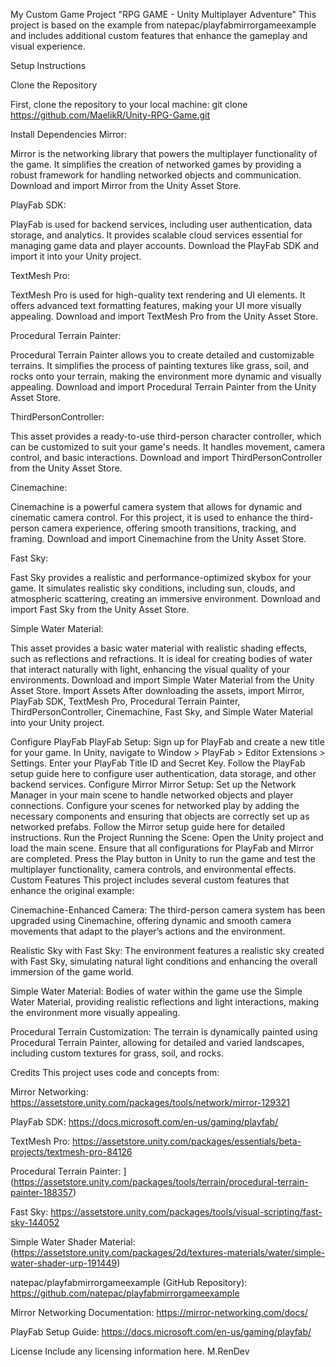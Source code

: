 My Custom Game Project "RPG GAME - Unity Multiplayer Adventure"
This project is based on the example from natepac/playfabmirrorgameexample and includes additional custom features that enhance the gameplay and visual experience.

Setup Instructions

Clone the Repository

First, clone the repository to your local machine:
git clone https://github.com/MaelikR/Unity-RPG-Game.git

Install Dependencies
Mirror:

Mirror is the networking library that powers the multiplayer functionality of the game. It simplifies the creation of networked games by providing a robust framework for handling networked objects and communication.
Download and import Mirror from the Unity Asset Store.

PlayFab SDK:

PlayFab is used for backend services, including user authentication, data storage, and analytics. It provides scalable cloud services essential for managing game data and player accounts.
Download the PlayFab SDK and import it into your Unity project.

TextMesh Pro:

TextMesh Pro is used for high-quality text rendering and UI elements. It offers advanced text formatting features, making your UI more visually appealing.
Download and import TextMesh Pro from the Unity Asset Store.

Procedural Terrain Painter:

Procedural Terrain Painter allows you to create detailed and customizable terrains. It simplifies the process of painting textures like grass, soil, and rocks onto your terrain, making the environment more dynamic and visually appealing.
Download and import Procedural Terrain Painter from the Unity Asset Store.

ThirdPersonController:

This asset provides a ready-to-use third-person character controller, which can be customized to suit your game's needs. It handles movement, camera control, and basic interactions.
Download and import ThirdPersonController from the Unity Asset Store.

Cinemachine:

Cinemachine is a powerful camera system that allows for dynamic and cinematic camera control. For this project, it is used to enhance the third-person camera experience, offering smooth transitions, tracking, and framing.
Download and import Cinemachine from the Unity Asset Store.

Fast Sky:

Fast Sky provides a realistic and performance-optimized skybox for your game. It simulates realistic sky conditions, including sun, clouds, and atmospheric scattering, creating an immersive environment.
Download and import Fast Sky from the Unity Asset Store.

Simple Water Material:

This asset provides a basic water material with realistic shading effects, such as reflections and refractions. It is ideal for creating bodies of water that interact naturally with light, enhancing the visual quality of your environments.
Download and import Simple Water Material from the Unity Asset Store.
Import Assets
After downloading the assets, import Mirror, PlayFab SDK, TextMesh Pro, Procedural Terrain Painter, ThirdPersonController, Cinemachine, Fast Sky, and Simple Water Material into your Unity project.

Configure PlayFab
PlayFab Setup:
Sign up for PlayFab and create a new title for your game.
In Unity, navigate to Window > PlayFab > Editor Extensions > Settings.
Enter your PlayFab Title ID and Secret Key.
Follow the PlayFab setup guide here to configure user authentication, data storage, and other backend services.
Configure Mirror
Mirror Setup:
Set up the Network Manager in your main scene to handle networked objects and player connections.
Configure your scenes for networked play by adding the necessary components and ensuring that objects are correctly set up as networked prefabs.
Follow the Mirror setup guide here for detailed instructions.
Run the Project
Running the Scene:
Open the Unity project and load the main scene.
Ensure that all configurations for PlayFab and Mirror are completed.
Press the Play button in Unity to run the game and test the multiplayer functionality, camera controls, and environmental effects.
Custom Features
This project includes several custom features that enhance the original example:

Cinemachine-Enhanced Camera: The third-person camera system has been upgraded using Cinemachine, offering dynamic and smooth camera movements that adapt to the player’s actions and the environment.

Realistic Sky with Fast Sky: The environment features a realistic sky created with Fast Sky, simulating natural light conditions and enhancing the overall immersion of the game world.

Simple Water Material: Bodies of water within the game use the Simple Water Material, providing realistic reflections and light interactions, making the environment more visually appealing.

Procedural Terrain Customization: The terrain is dynamically painted using Procedural Terrain Painter, allowing for detailed and varied landscapes, including custom textures for grass, soil, and rocks.

Credits
This project uses code and concepts from:

Mirror Networking:
https://assetstore.unity.com/packages/tools/network/mirror-129321

PlayFab SDK:
https://docs.microsoft.com/en-us/gaming/playfab/

TextMesh Pro:
https://assetstore.unity.com/packages/essentials/beta-projects/textmesh-pro-84126

Procedural Terrain Painter:
](https://assetstore.unity.com/packages/tools/terrain/procedural-terrain-painter-188357)


Fast Sky:
https://assetstore.unity.com/packages/tools/visual-scripting/fast-sky-144052

Simple Water Shader Material:
(https://assetstore.unity.com/packages/2d/textures-materials/water/simple-water-shader-urp-191449)

natepac/playfabmirrorgameexample (GitHub Repository):
https://github.com/natepac/playfabmirrorgameexample

Mirror Networking Documentation:
https://mirror-networking.com/docs/

PlayFab Setup Guide:
https://docs.microsoft.com/en-us/gaming/playfab/

License
Include any licensing information here.
M.RenDev
